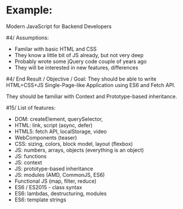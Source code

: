 # Example:
Modern JavaScript for Backend Developers

#4/ Assumptions:
- Familar with basic HTML and CSS
- They know a little bit of JS already, but not very deep
- Probably wrote some jQuery code couple of years ago
- They will be interested in new features, differences

#4/ End Result / Objective / Goal:
They should be able to write HTML+CSS+JS Single-Page-like Application 
using ES6 and Fetch API.

They should be familiar with Context and Prototype-based inheritance.

#15/ List of features:
- DOM: createElement, querySelector,
- HTML: link, script (async, defer)
- HTML5: fetch API, localStorage, video
- WebComponents (teaser)
- CSS: sizing, colors, block model, layout (flexbox)
- JS: numbers, arrays, objects (everything is an object)
- JS: functions
- JS: context
- JS: prototype-based inheritance
- JS: modules (AMD, CommonJS, ES6)
- Functional JS (map, filter, reduce)
- ES6 / ES2015 - class syntax
- ES6: lambdas, destructuring, modules
- ES6: template strings
